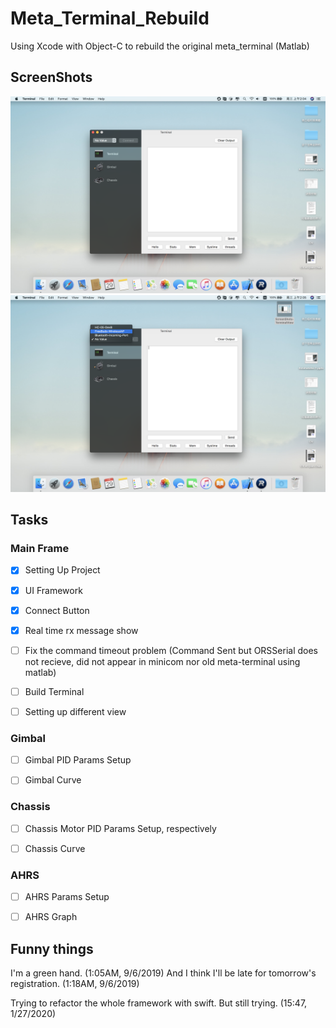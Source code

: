 # Meta_Terminal_Rebuild
Using Xcode with Object-C to rebuild the original meta_terminal (Matlab)

## ScreenShots
![alt text](ScreenShots/ScreenShots-TerminalView.png "Terminal View")
![alt text](ScreenShots/ScreenShots-PortSelector.png "Port Selector")

## Tasks

### Main Frame
- [x] Setting Up Project

- [x] UI Framework

- [x] Connect Button

- [x]  Real time rx message show

- [ ] Fix the command timeout problem (Command Sent but ORSSerial does not recieve, did not appear in minicom nor old meta-terminal using matlab)

- [ ] Build Terminal

- [ ] Setting up different view

### Gimbal
- [ ] Gimbal PID Params Setup

- [ ] Gimbal Curve

### Chassis
- [ ] Chassis Motor PID Params Setup, respectively

- [ ] Chassis Curve

### AHRS
- [ ] AHRS Params Setup

- [ ] AHRS Graph

## Funny things
I'm a green hand. (1:05AM, 9/6/2019)
And I think I'll be late for tomorrow's registration. (1:18AM, 9/6/2019)

Trying to refactor the whole framework with swift. But still trying. (15:47, 1/27/2020)
